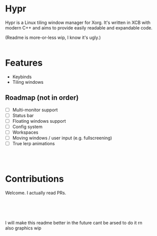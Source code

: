 # Hypr

Hypr is a Linux tiling window manager for Xorg. It's written in XCB with modern C++ and aims to provide easily readable and expandable code.

(Readme is more-or-less wip, I know it's ugly.)
<br/><br/>

# Features
- Keybinds
- Tiling windows

## Roadmap (not in order)
- [ ] Multi-monitor support
- [ ] Status bar
- [ ] Floating windows support
- [ ] Config system
- [ ] Workspaces
- [ ] Moving windows / user input (e.g. fullscreening)
- [ ] True lerp animations

<br/><br/>

# Contributions
Welcome. I actually read PRs.

<br/>
<br/>
<br/>

I will make this readme better in the future cant be arsed to do it rn
<br/> also graphics wip
